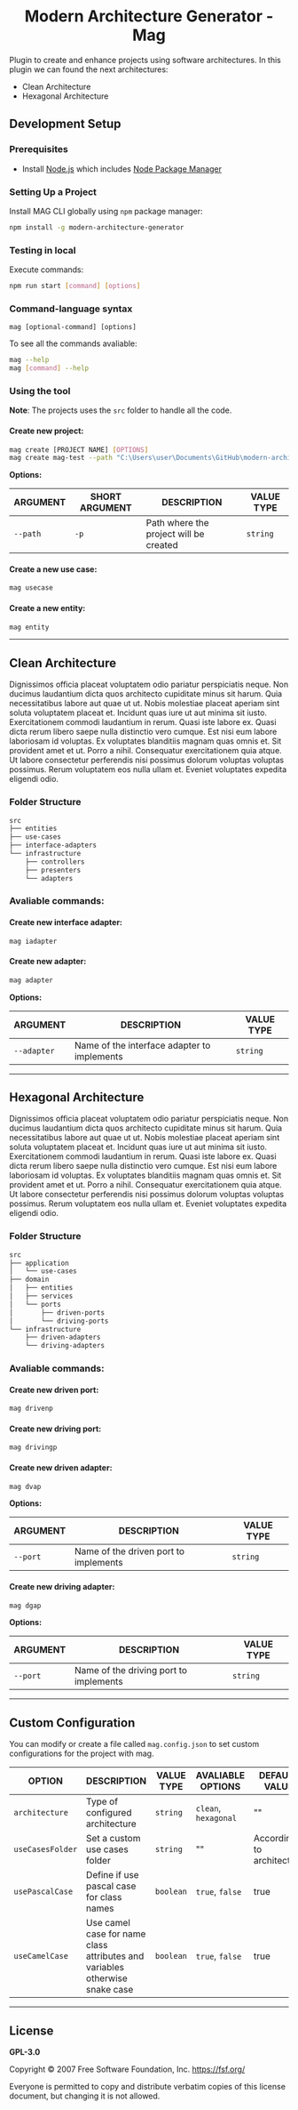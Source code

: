 <h1 align="center">Modern Architecture Generator - Mag</h1>

Plugin to create and enhance projects using software architectures.
In this plugin we can found the next architectures:

- Clean Architecture
- Hexagonal Architecture

## Development Setup

### Prerequisites

- Install [Node.js](https://nodejs.org/) which includes [Node Package Manager](https://www.npmjs.com/get-npm)

### Setting Up a Project

Install MAG CLI globally using `npm` package manager:

```sh
npm install -g modern-architecture-generator
```

### Testing in local

Execute commands:

```sh
npm run start [command] [options]
```

### Command-language syntax

`mag [optional-command] [options]`

To see all the commands avaliable:

```sh
mag --help
mag [command] --help
```

### Using the tool

**Note**: The projects uses the `src` folder to handle all the code.

#### Create new project:

```sh
mag create [PROJECT NAME] [OPTIONS]
mag create mag-test --path "C:\Users\user\Documents\GitHub\modern-architecture-generator\test"
```

**Options:**

|ARGUMENT|SHORT ARGUMENT|DESCRIPTION|VALUE TYPE|
|---|---|---|---|
|`--path`|`-p`|Path where the project will be created|`string`|

#### Create a new use case:

```sh
mag usecase
```

#### Create a new entity:

```sh
mag entity
```

---

## Clean Architecture

Dignissimos officia placeat voluptatem odio pariatur perspiciatis neque. Non ducimus laudantium dicta quos architecto cupiditate minus sit harum. Quia necessitatibus labore aut quae ut ut. Nobis molestiae placeat aperiam sint soluta voluptatem placeat et. Incidunt quas iure ut aut minima sit iusto. Exercitationem commodi laudantium in rerum.
Quasi iste labore ex. Quasi dicta rerum libero saepe nulla distinctio vero cumque. Est nisi eum labore laboriosam id voluptas. Ex voluptates blanditiis magnam quas omnis et. Sit provident amet et ut. Porro a nihil.
Consequatur exercitationem quia atque. Ut labore consectetur perferendis nisi possimus dolorum voluptas voluptas possimus. Rerum voluptatem eos nulla ullam et. Eveniet voluptates expedita eligendi odio.

### Folder Structure

```md
src
├── entities
├── use-cases
├── interface-adapters
└── infrastructure
    ├── controllers
    ├── presenters
    └── adapters
```

### Avaliable commands:

#### Create new interface adapter:

```md
mag iadapter
```

#### Create new adapter:

```md
mag adapter
```

**Options:**

|ARGUMENT|DESCRIPTION|VALUE TYPE|
|---|---|---|
|`--adapter`|Name of the interface adapter to implements|`string`|

---

## Hexagonal Architecture

Dignissimos officia placeat voluptatem odio pariatur perspiciatis neque. Non ducimus laudantium dicta quos architecto cupiditate minus sit harum. Quia necessitatibus labore aut quae ut ut. Nobis molestiae placeat aperiam sint soluta voluptatem placeat et. Incidunt quas iure ut aut minima sit iusto. Exercitationem commodi laudantium in rerum.
Quasi iste labore ex. Quasi dicta rerum libero saepe nulla distinctio vero cumque. Est nisi eum labore laboriosam id voluptas. Ex voluptates blanditiis magnam quas omnis et. Sit provident amet et ut. Porro a nihil.
Consequatur exercitationem quia atque. Ut labore consectetur perferendis nisi possimus dolorum voluptas voluptas possimus. Rerum voluptatem eos nulla ullam et. Eveniet voluptates expedita eligendi odio.

### Folder Structure

```md
src
├── application
│   └── use-cases
├── domain
│   ├── entities
│   ├── services
│   └── ports
│       ├── driven-ports
│       └── driving-ports
└── infrastructure
    ├── driven-adapters
    └── driving-adapters
```

### Avaliable commands:

#### Create new driven port:

```md
mag drivenp
```

#### Create new driving port:

```md
mag drivingp
```

#### Create new driven adapter:

```md
mag dvap
```

**Options:**

|ARGUMENT|DESCRIPTION|VALUE TYPE|
|---|---|---|
|`--port`|Name of the driven port to implements|`string`|

#### Create new driving adapter:

```md
mag dgap
```

**Options:**

|ARGUMENT|DESCRIPTION|VALUE TYPE|
|---|---|---|
|`--port`|Name of the driving port to implements|`string`|

---

## Custom Configuration

You can modify or create a file called `mag.config.json` to set custom configurations for the project with mag.

|OPTION| DESCRIPTION |VALUE TYPE| AVALIABLE OPTIONS | DEFAULT VALUE |
|---|---|---|---|---|
|`architecture`|Type of configured architecture|`string`| `clean`, `hexagonal` | "" |
|`useCasesFolder`|Set a custom use cases folder|`string`| "" | According to architecture |
|`usePascalCase`|Define if use pascal case for class names|`boolean`| `true`, `false` | true |
|`useCamelCase`|Use camel case for name class attributes and variables otherwise snake case|`boolean`| `true`, `false` | true |

---

## License

**GPL-3.0**

Copyright © 2007 Free Software Foundation, Inc. <https://fsf.org/>

Everyone is permitted to copy and distribute verbatim copies of this license document, but changing it is not allowed.
